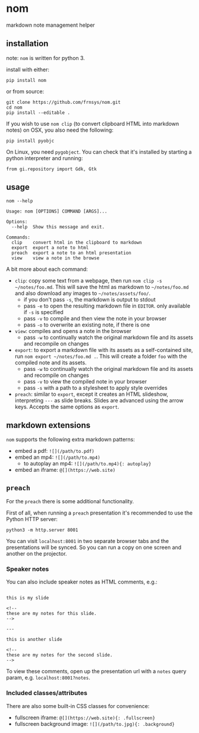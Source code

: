 # nom

markdown note management helper

## installation

note: `nom` is written for python 3.

install with either:

    pip install nom

or from source:

    git clone https://github.com/frnsys/nom.git
    cd nom
    pip install --editable .

If you wish to use `nom clip` (to convert clipboard HTML into markdown notes) on OSX, you also need the following:

    pip install pyobjc

On Linux, you need `pygobject`. You can check that it's installed by starting a python interpreter and running:

    from gi.repository import Gdk, Gtk

## usage

```
nom --help

Usage: nom [OPTIONS] COMMAND [ARGS]...

Options:
  --help  Show this message and exit.

Commands:
  clip    convert html in the clipboard to markdown
  export  export a note to html
  preach  export a note to an html presentation
  view    view a note in the browse
```

A bit more about each command:

- `clip`: copy some text from a webpage, then run `nom clip -s ~/notes/foo.md`. This will save the html as markdown to `~/notes/foo.md` and also download any images to `~/notes/assets/foo/`.
    - if you don't pass `-s`, the markdown is output to stdout
    - pass `-e` to open the resulting markdown file in `EDITOR`. only available if `-s` is specified
    - pass `-v` to compile and then view the note in your browser
    - pass `-o` to overwrite an existing note, if there is one
- `view`: compiles and opens a note in the browser
    - pass `-w` to continually watch the original markdown file and its assets and recompile on changes
- `export`: to export a markdown file with its assets as a self-contained site, run `nom export ~/notes/foo.md .`. This will create a folder `foo` with the compiled note and its assets.
    - pass `-w` to continually watch the original markdown file and its assets and recompile on changes
    - pass `-v` to view the compiled note in your browser
    - pass `-s` with a path to a stylesheet to apply style overrides
- `preach`: similar to `export`, except it creates an HTML slideshow, interpreting `---` as slide breaks. Slides are advanced using the arrow keys. Accepts the same options as `export`.


## markdown extensions

`nom` supports the following extra markdown patterns:

- embed a pdf: `![](/path/to.pdf)`
- embed an mp4: `![](/path/to.mp4)`
    - to autoplay an mp4: `![](/path/to.mp4){: autoplay}`
- embed an iframe: `@[](https://web.site)`

## `preach`

For the `preach` there is some additional functionality.

First of all, when running a `preach` presentation it's recommended to use the Python HTTP server:

    python3 -m http.server 8001

You can visit `localhost:8001` in two separate browser tabs and the presentations will be synced. So you can run a copy on one screen and another on the projector.

### Speaker notes

You can also include speaker notes as HTML comments, e.g.:

```

this is my slide

<!--
these are my notes for this slide.
-->

---

this is another slide

<!--
these are my notes for the second slide.
-->

```

To view these comments, open up the presentation url with a `notes` query param, e.g. `localhost:8001?notes`.

### Included classes/attributes

There are also some built-in CSS classes for convenience:

- fullscreen iframe: `@[](https://web.site){: .fullscreen}`
- fullscreen background image: `![](/path/to.jpg){: .background}`
